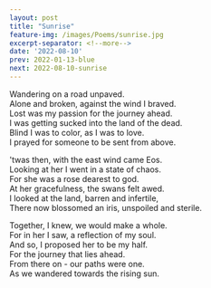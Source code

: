 ```yaml
---
layout: post
title: "Sunrise"
feature-img: /images/Poems/sunrise.jpg
excerpt-separator: <!--more-->
date: '2022-08-10'
prev: 2022-01-13-blue
next: 2022-08-10-sunrise
---
```

Wandering on a road unpaved.  
Alone and broken, against the wind I braved.  
Lost was my passion for the journey ahead.  
I was getting sucked into the land of the dead.  
Blind I was to color, as I was to love.  
I prayed for someone to be sent from above.  

'twas then, with the east wind came Eos.  
Looking at her I went in a state of chaos.  
For she was a rose dearest to god.  
At her gracefulness, the swans felt awed.  
I looked at the land, barren and infertile,  
There now blossomed an iris, unspoiled and sterile.  

Together, I knew, we would make a whole.  
For in her I saw, a reflection of my soul.  
And so, I proposed her to be my half.  
For the journey that lies ahead.  
From there on - our paths were one.  
As we wandered towards the rising sun.  
